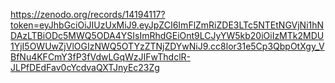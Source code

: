 https://zenodo.org/records/14194117?token=eyJhbGciOiJIUzUxMiJ9.eyJpZCI6ImFlZmRiZDE3LTc5NTEtNGVjNi1hNDAzLTBiODc5MWQ5ODA4YSIsImRhdGEiOnt9LCJyYW5kb20iOiIzMTk2MDU1YjI5OWUwZjVlOGIzNWQ5OTYzZTNjZDYwNiJ9.cc8lor31e5Cp3QbpOtXgy_VBfNu4KFCmY3fP3fVdwLGqWzJIFwThdclR-JLPfDEdFav0cYcdvaQXTJnyEc23Zg